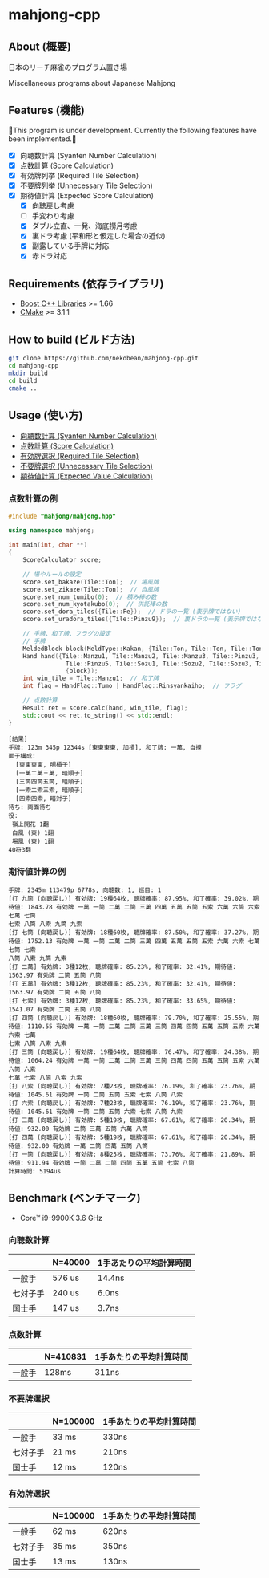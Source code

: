 # mahjong-cpp

## About (概要)

日本のリーチ麻雀のプログラム置き場

Miscellaneous programs about Japanese Mahjong

## Features (機能)

🚧This program is under development. Currently the following features have been implemented.🚧

* [x] 向聴数計算 (Syanten Number Calculation)
* [x] 点数計算 (Score Calculation)
* [x] 有効牌列挙 (Required Tile Selection)
* [x] 不要牌列挙 (Unnecessary Tile Selection)
* [x] 期待値計算 (Expected Score Calculation)
  * [x] 向聴戻し考慮
  * [ ] 手変わり考慮
  * [x] ダブル立直、一発、海底撈月考慮
  * [x] 裏ドラ考慮 (平和形と仮定した場合の近似)
  * [x] 副露している手牌に対応
  * [x] 赤ドラ対応

## Requirements (依存ライブラリ)

* [Boost C++ Libraries](https://www.boost.org/) >= 1.66
* [CMake](https://cmake.org/) >= 3.1.1

## How to build (ビルド方法)

```bash
git clone https://github.com/nekobean/mahjong-cpp.git
cd mahjong-cpp
mkdir build
cd build
cmake ..
```

## Usage (使い方)

* [向聴数計算 (Syanten Number Calculation)](src/samples/sample_calculate_syanten.cpp)
* [点数計算 (Score Calculation)](src/samples/sample_calculate_score.cpp)
* [有効牌選択 (Required Tile Selection)](src/samples/sample_required_tile_selector.cpp)
* [不要牌選択 (Unnecessary Tile Selection)](src/samples/sample_unnecessary_tile_selector.cpp)
* [期待値計算 (Expected Value Calculation)](src/samples/sample_calculate_expexted_value.cpp)

### 点数計算の例

```cpp
#include "mahjong/mahjong.hpp"

using namespace mahjong;

int main(int, char **)
{
    ScoreCalculator score;

    // 場やルールの設定
    score.set_bakaze(Tile::Ton);  // 場風牌
    score.set_zikaze(Tile::Ton);  // 自風牌
    score.set_num_tumibo(0);  // 積み棒の数
    score.set_num_kyotakubo(0);  // 供託棒の数
    score.set_dora_tiles({Tile::Pe});  // ドラの一覧 (表示牌ではない)
    score.set_uradora_tiles({Tile::Pinzu9});  // 裏ドラの一覧 (表示牌ではない)

    // 手牌、和了牌、フラグの設定
    // 手牌
    MeldedBlock block(MeldType::Kakan, {Tile::Ton, Tile::Ton, Tile::Ton, Tile::Ton});
    Hand hand({Tile::Manzu1, Tile::Manzu2, Tile::Manzu3, Tile::Pinzu3, Tile::Pinzu4,
                Tile::Pinzu5, Tile::Sozu1, Tile::Sozu2, Tile::Sozu3, Tile::Sozu4, Tile::Sozu4},
                {block});
    int win_tile = Tile::Manzu1;  // 和了牌
    int flag = HandFlag::Tumo | HandFlag::Rinsyankaiho;  // フラグ

    // 点数計算
    Result ret = score.calc(hand, win_tile, flag);
    std::cout << ret.to_string() << std::endl;
}
```

```output
[結果]
手牌: 123m 345p 12344s [東東東東, 加槓], 和了牌: 一萬, 自摸
面子構成:
  [東東東東, 明槓子]
  [一萬二萬三萬, 暗順子]
  [三筒四筒五筒, 暗順子]
  [一索二索三索, 暗順子]
  [四索四索, 暗対子]
待ち: 両面待ち
役:
 嶺上開花 1翻
 自風 (東) 1翻
 場風 (東) 1翻
40符3翻
```

### 期待値計算の例

```
手牌: 2345m 113479p 6778s, 向聴数: 1, 巡目: 1
[打 九筒 (向聴戻し)] 有効牌: 19種64枚, 聴牌確率: 87.95%, 和了確率: 39.02%, 期待値: 1843.78 有効牌 一萬 一筒 二萬 二筒 三萬 四萬 五萬 五筒 五索 六萬 六筒 六索 七萬 七筒 
七索 八筒 八索 九筒 九索
[打 七筒 (向聴戻し)] 有効牌: 18種60枚, 聴牌確率: 87.50%, 和了確率: 37.27%, 期待値: 1752.13 有効牌 一萬 一筒 二萬 二筒 三萬 四萬 五萬 五筒 五索 六萬 六索 七萬 七筒 七索 
八筒 八索 九筒 九索
[打 二萬] 有効牌: 3種12枚, 聴牌確率: 85.23%, 和了確率: 32.41%, 期待値: 1563.97 有効牌 二筒 五筒 八筒
[打 五萬] 有効牌: 3種12枚, 聴牌確率: 85.23%, 和了確率: 32.41%, 期待値: 1563.97 有効牌 二筒 五筒 八筒
[打 七索] 有効牌: 3種12枚, 聴牌確率: 85.23%, 和了確率: 33.65%, 期待値: 1541.07 有効牌 二筒 五筒 八筒
[打 四筒 (向聴戻し)] 有効牌: 18種60枚, 聴牌確率: 79.70%, 和了確率: 25.55%, 期待値: 1110.55 有効牌 一萬 一筒 二萬 二筒 三萬 三筒 四萬 四筒 五萬 五筒 五索 六萬 六索 七萬 
七索 八筒 八索 九索
[打 三筒 (向聴戻し)] 有効牌: 19種64枚, 聴牌確率: 76.47%, 和了確率: 24.38%, 期待値: 1064.24 有効牌 一萬 一筒 二萬 二筒 三萬 三筒 四萬 四筒 五萬 五筒 五索 六萬 六筒 六索 
七萬 七索 八筒 八索 九索
[打 八索 (向聴戻し)] 有効牌: 7種23枚, 聴牌確率: 76.19%, 和了確率: 23.76%, 期待値: 1045.61 有効牌 一筒 二筒 五筒 五索 七索 八筒 八索
[打 六索 (向聴戻し)] 有効牌: 7種23枚, 聴牌確率: 76.19%, 和了確率: 23.76%, 期待値: 1045.61 有効牌 一筒 二筒 五筒 六索 七索 八筒 九索
[打 三萬 (向聴戻し)] 有効牌: 5種19枚, 聴牌確率: 67.61%, 和了確率: 20.34%, 期待値: 932.00 有効牌 二筒 三萬 五筒 六萬 八筒
[打 四萬 (向聴戻し)] 有効牌: 5種19枚, 聴牌確率: 67.61%, 和了確率: 20.34%, 期待値: 932.00 有効牌 一萬 二筒 四萬 五筒 八筒
[打 一筒 (向聴戻し)] 有効牌: 8種25枚, 聴牌確率: 73.76%, 和了確率: 21.89%, 期待値: 911.94 有効牌 一筒 二萬 二筒 四筒 五萬 五筒 七索 八筒
計算時間: 5194us
```

## Benchmark (ベンチマーク)

* Core™ i9-9900K 3.6 GHz

### 向聴数計算

|      | N=40000 | 1手あたりの平均計算時間  |
|------|--------------------|-------------|
| 一般手  | 576 us           | 14.4ns |
| 七対子手 | 240 us          | 6.0ns |
| 国士手  | 147 us           | 3.7ns |

### 点数計算

|      | N=410831 | 1手あたりの平均計算時間  |
|------|--------------------|-------------|
| 一般手  | 128ms              | 311ns |

### 不要牌選択

|      | N=100000 | 1手あたりの平均計算時間  |
|------|--------------------|-------------|
| 一般手  | 33 ms           | 330ns |
| 七対子手 | 21 ms          | 210ns |
| 国士手  | 12 ms           | 120ns |

### 有効牌選択

|      | N=100000 | 1手あたりの平均計算時間  |
|------|--------------------|-------------|
| 一般手  | 62 ms           | 620ns |
| 七対子手 | 35 ms          | 350ns |
| 国士手  | 13 ms           | 130ns |
